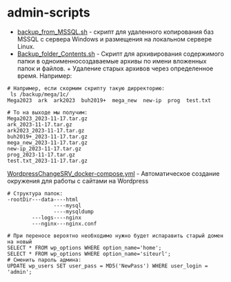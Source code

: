 # admin-scripts
* [backup_from_MSSQL.sh](/backup_from_MSSQL.sh) - скрипт для удаленного копирования баз MSSQL с сервера Windows и размещения на локальном сервере Linux.
* [Backup_folder_Contents.sh](/Backup_folder_Contents.sh) - Скрипт для архивирования содержимого папки в одноименносоздаваемые архивы по имени вложенных папок и файлов. +  Удаление старых архивов через определенное время. Например:
```
# Например, если скормим скрипту такую дирректорию:
 ls /backup/mega/1c/
Mega2023  ark  ark2023  buh2019+  mega_new  new-ip  prog  test.txt
```
```
# То на выходе мы получим:
Mega2023_2023-11-17.tar.gz
ark_2023-11-17.tar.gz
ark2023_2023-11-17.tar.gz
buh2019+_2023-11-17.tar.gz
mega_new_2023-11-17.tar.gz
new-ip_2023-11-17.tar.gz
prog_2023-11-17.tar.gz
test.txt_2023-11-17.tar.gz
```
[WordpressChangeSRV_docker-compose.yml](/WordpressChangeSRV_docker-compose.yml) - Автоматическое создание окружения для работы с сайтами на Wordpress
```
# Структура папок:
-rootDir---data----html
               ----mysql
               ----mysqldump
        ---logs----nginx
        ---nginx---nginx.conf

# При переносе вероятно необходимо нужно будет испаравить старый домен на новый
SELECT * FROM wp_options WHERE option_name='home';
SELECT * FROM wp_options WHERE option_name='siteurl';
# Сменить пароль админа:
UPDATE wp_users SET user_pass = MD5('NewPass') WHERE user_login = 'admin';
```
